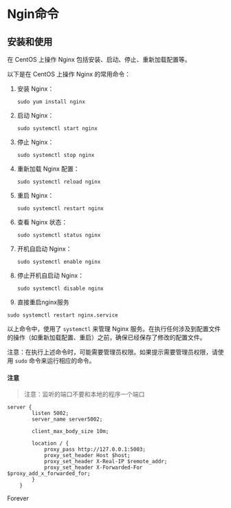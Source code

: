 
# Ngin命令


## 安装和使用

在 CentOS 上操作 Nginx 包括安装、启动、停止、重新加载配置等。

以下是在 CentOS 上操作 Nginx 的常用命令：


1. 安装 Nginx：
   
   ```
   sudo yum install nginx
   ```

2. 启动 Nginx：
   
   ```
   sudo systemctl start nginx
   ```
3. 停止 Nginx：
   
   ```
   sudo systemctl stop nginx
   ```
4. 重新加载 Nginx 配置：
   
   ```
   sudo systemctl reload nginx
   ```
5. 重启 Nginx：
   
   ```
   sudo systemctl restart nginx
   ```
6. 查看 Nginx 状态：
   
   ```
   sudo systemctl status nginx
   ```
7. 开机自启动 Nginx：
   
   ```
   sudo systemctl enable nginx
   ```
8. 停止开机自启动 Nginx：
   
   ```
   sudo systemctl disable nginx
   ```
9. 直接重启nginx服务

```
sudo systemctl restart nginx.service
```

以上命令中，使用了 `systemctl` 来管理 Nginx 服务。在执行任何涉及到配置文件的操作（如重新加载配置、重启）之前，确保已经保存了修改的配置文件。

注意：在执行上述命令时，可能需要管理员权限。如果提示需要管理员权限，请使用 `sudo` 命令来运行相应的命令。

#### 注意

> 注意：监听的端口不要和本地的程序一个端口

```
server {
        listen 5002;
        server_name server5002;

        client_max_body_size 10m;

        location / {
            proxy_pass http://127.0.0.1:5003;
            proxy_set_header Host $host;
            proxy_set_header X-Real-IP $remote_addr;
            proxy_set_header X-Forwarded-For $proxy_add_x_forwarded_for;
        }
    }
```

Forever

